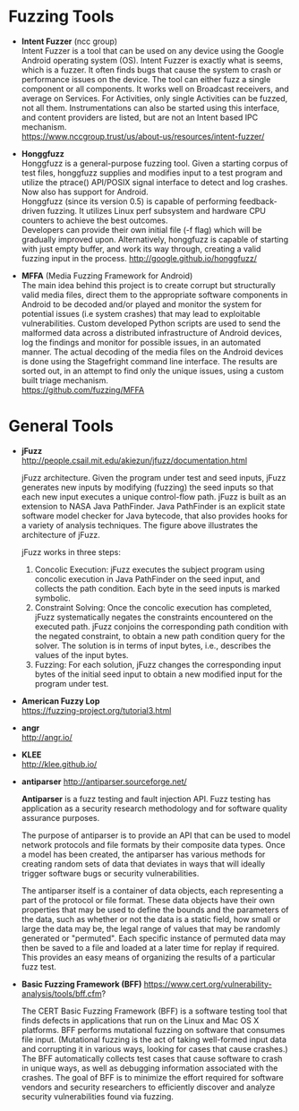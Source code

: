 # Fuzzing Tools

* **Intent Fuzzer** (ncc group)  
Intent Fuzzer is a tool that can be used on any device using the Google Android operating system (OS). Intent Fuzzer is exactly what is seems, which is a fuzzer. It often finds bugs that cause the system to crash or performance issues on the device. The tool can either fuzz a single component or all components. It works well on Broadcast receivers, and average on Services. For Activities, only single Activities can be fuzzed, not all them. Instrumentations can also be started using this interface, and content providers are listed, but are not an Intent based IPC mechanism.  
https://www.nccgroup.trust/us/about-us/resources/intent-fuzzer/

* **Honggfuzz**  
Honggfuzz is a general-purpose fuzzing tool. Given a starting corpus of test files, honggfuzz supplies and modifies input to a test program and utilize the ptrace() API/POSIX signal interface to detect and log crashes.  
Now also has support for Android.  
Honggfuzz (since its version 0.5) is capable of performing feedback-driven fuzzing. It utilizes Linux perf subsystem and hardware CPU counters to achieve the best outcomes.  
Developers can provide their own initial file (-f flag) which will be gradually improved upon. Alternatively, honggfuzz is capable of starting with just empty buffer, and work its way through, creating a valid fuzzing input in the process.
http://google.github.io/honggfuzz/

* **MFFA** (Media Fuzzing Framework for Android)  
The main idea behind this project is to create corrupt but structurally valid media files, direct them to the appropriate software components in Android to be decoded and/or played and monitor the system for potential issues (i.e system crashes) that may lead to exploitable vulnerabilities. Custom developed Python scripts are used to send the malformed data across a distributed infrastructure of Android devices, log the findings and monitor for possible issues, in an automated manner. The actual decoding of the media files on the Android devices is done using the Stagefright command line interface. The results are sorted out, in an attempt to find only the unique issues, using a custom built triage mechanism.  
https://github.com/fuzzing/MFFA


# General Tools

* **jFuzz**  
http://people.csail.mit.edu/akiezun/jfuzz/documentation.html

  jFuzz architecture. Given the program under test and seed inputs, jFuzz generates new inputs by modifying (fuzzing) the seed inputs so that each new input executes a unique control-flow path. jFuzz is built as an extension to NASA Java PathFinder. Java PathFinder is an explicit state software model checker for Java bytecode, that also provides hooks for a variety of analysis techniques. The figure above illustrates the architecture of jFuzz.

  jFuzz works in three steps:
  1. Concolic Execution: jFuzz executes the subject program using concolic execution in Java PathFinder on the seed input, and collects the path condition. Each byte in the seed inputs is marked symbolic.
  2. Constraint Solving: Once the concolic execution has completed, jFuzz systematically negates the constraints encountered on the executed path. jFuzz conjoins the corresponding path condition with the negated constraint, to obtain a new path condition query for the solver. The solution is in terms of input bytes, i.e., describes the values of the input bytes.
  3. Fuzzing: For each solution, jFuzz changes the corresponding input bytes of the initial seed input to obtain a new modified input for the program under test.

* **American Fuzzy Lop**  
https://fuzzing-project.org/tutorial3.html

* **angr**  
http://angr.io/

* **KLEE**  
http://klee.github.io/

* **antiparser**
http://antiparser.sourceforge.net/

    **Antiparser** is a fuzz testing and fault injection API. Fuzz testing has application as a security research methodology and for software quality assurance purposes.

    The purpose of antiparser is to provide an API that can be used to model network protocols and file formats by their composite data types. Once a model has been created, the antiparser has various methods for creating random sets of data that deviates in ways that will ideally trigger software bugs or security vulnerabilities.

    The antiparser itself is a container of data objects, each representing a part of the protocol or file format. These data objects have their own properties that may be used to define the bounds and the parameters of the data, such as whether or not the data is a static field, how small or large the data may be, the legal range of values that may be randomly generated or "permuted". Each specific instance of permuted data may then be saved to a file and loaded at a later time for replay if required. This provides an easy means of organizing the results of a particular fuzz test.

* **Basic Fuzzing Framework (BFF)**
https://www.cert.org/vulnerability-analysis/tools/bff.cfm?

  The CERT Basic Fuzzing Framework (BFF) is a software testing tool that finds defects in applications that run on the Linux and Mac OS X platforms. BFF performs mutational fuzzing on software that consumes file input. (Mutational fuzzing is the act of taking well-formed input data and corrupting it in various ways, looking for cases that cause crashes.) The BFF automatically collects test cases that cause software to crash in unique ways, as well as debugging information associated with the crashes. The goal of BFF is to minimize the effort required for software vendors and security researchers to efficiently discover and analyze security vulnerabilities found via fuzzing.
